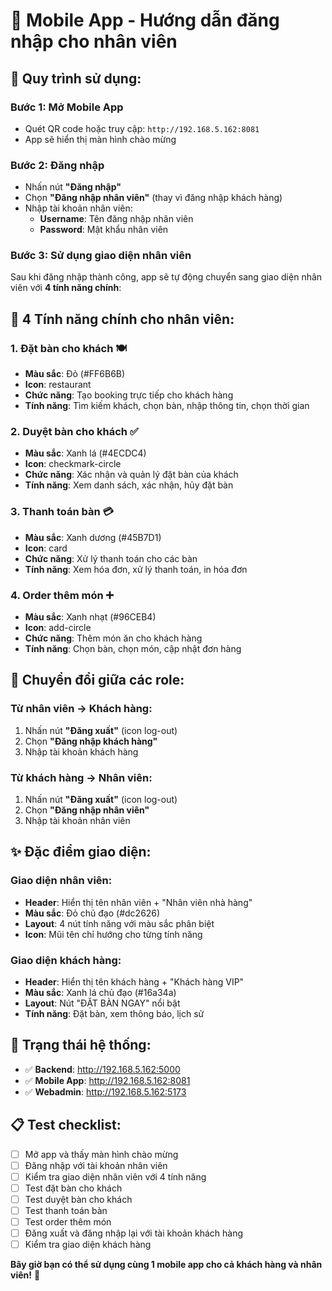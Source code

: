 # 📱 Mobile App - Hướng dẫn đăng nhập cho nhân viên

## 🎯 **Quy trình sử dụng:**

### **Bước 1: Mở Mobile App**
- Quét QR code hoặc truy cập: `http://192.168.5.162:8081`
- App sẽ hiển thị màn hình chào mừng

### **Bước 2: Đăng nhập**
- Nhấn nút **"Đăng nhập"**
- Chọn **"Đăng nhập nhân viên"** (thay vì đăng nhập khách hàng)
- Nhập tài khoản nhân viên:
  - **Username**: Tên đăng nhập nhân viên
  - **Password**: Mật khẩu nhân viên

### **Bước 3: Sử dụng giao diện nhân viên**
Sau khi đăng nhập thành công, app sẽ tự động chuyển sang giao diện nhân viên với **4 tính năng chính**:

## 🎨 **4 Tính năng chính cho nhân viên:**

### 1. **Đặt bàn cho khách** 🍽️
- **Màu sắc**: Đỏ (#FF6B6B)
- **Icon**: restaurant
- **Chức năng**: Tạo booking trực tiếp cho khách hàng
- **Tính năng**: Tìm kiếm khách, chọn bàn, nhập thông tin, chọn thời gian

### 2. **Duyệt bàn cho khách** ✅
- **Màu sắc**: Xanh lá (#4ECDC4)
- **Icon**: checkmark-circle
- **Chức năng**: Xác nhận và quản lý đặt bàn của khách
- **Tính năng**: Xem danh sách, xác nhận, hủy đặt bàn

### 3. **Thanh toán bàn** 💳
- **Màu sắc**: Xanh dương (#45B7D1)
- **Icon**: card
- **Chức năng**: Xử lý thanh toán cho các bàn
- **Tính năng**: Xem hóa đơn, xử lý thanh toán, in hóa đơn

### 4. **Order thêm món** ➕
- **Màu sắc**: Xanh nhạt (#96CEB4)
- **Icon**: add-circle
- **Chức năng**: Thêm món ăn cho khách hàng
- **Tính năng**: Chọn bàn, chọn món, cập nhật đơn hàng

## 🔄 **Chuyển đổi giữa các role:**

### **Từ nhân viên → Khách hàng:**
1. Nhấn nút **"Đăng xuất"** (icon log-out)
2. Chọn **"Đăng nhập khách hàng"**
3. Nhập tài khoản khách hàng

### **Từ khách hàng → Nhân viên:**
1. Nhấn nút **"Đăng xuất"** (icon log-out)
2. Chọn **"Đăng nhập nhân viên"**
3. Nhập tài khoản nhân viên

## ✨ **Đặc điểm giao diện:**

### **Giao diện nhân viên:**
- **Header**: Hiển thị tên nhân viên + "Nhân viên nhà hàng"
- **Màu sắc**: Đỏ chủ đạo (#dc2626)
- **Layout**: 4 nút tính năng với màu sắc phân biệt
- **Icon**: Mũi tên chỉ hướng cho từng tính năng

### **Giao diện khách hàng:**
- **Header**: Hiển thị tên khách hàng + "Khách hàng VIP"
- **Màu sắc**: Xanh lá chủ đạo (#16a34a)
- **Layout**: Nút "ĐẶT BÀN NGAY" nổi bật
- **Tính năng**: Đặt bàn, xem thông báo, lịch sử

## 🚀 **Trạng thái hệ thống:**

- ✅ **Backend**: http://192.168.5.162:5000
- ✅ **Mobile App**: http://192.168.5.162:8081
- ✅ **Webadmin**: http://192.168.5.162:5173

## 📋 **Test checklist:**

- [ ] Mở app và thấy màn hình chào mừng
- [ ] Đăng nhập với tài khoản nhân viên
- [ ] Kiểm tra giao diện nhân viên với 4 tính năng
- [ ] Test đặt bàn cho khách
- [ ] Test duyệt bàn cho khách
- [ ] Test thanh toán bàn
- [ ] Test order thêm món
- [ ] Đăng xuất và đăng nhập lại với tài khoản khách hàng
- [ ] Kiểm tra giao diện khách hàng

**Bây giờ bạn có thể sử dụng cùng 1 mobile app cho cả khách hàng và nhân viên!** 🎉
